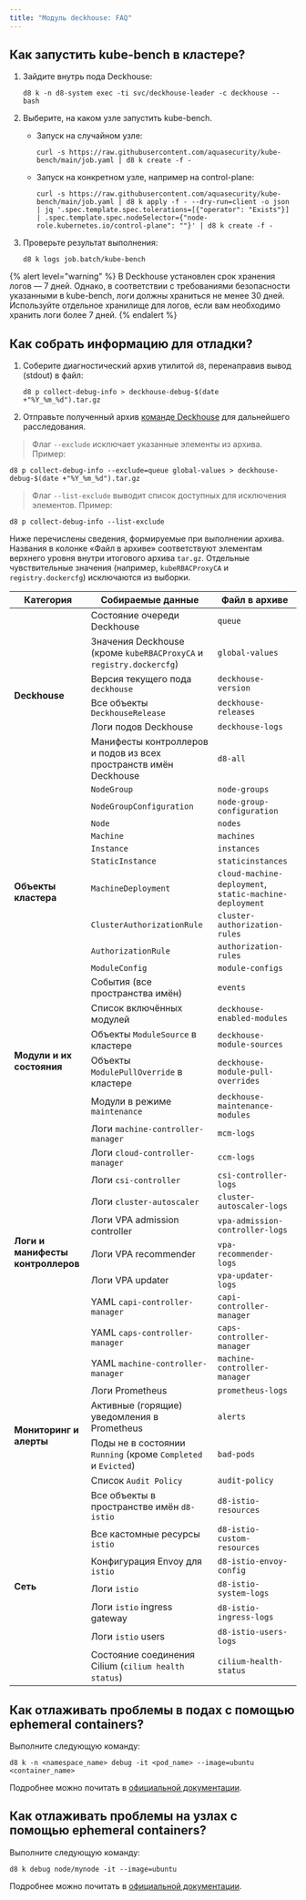 ```yaml
---
title: "Модуль deckhouse: FAQ"
---
```


## Как запустить kube-bench в кластере?

1. Зайдите внутрь пода Deckhouse:

   ```shell
   d8 k -n d8-system exec -ti svc/deckhouse-leader -c deckhouse -- bash
   ```

1. Выберите, на каком узле запустить kube-bench.

   * Запуск на случайном узле:

     ```shell
     curl -s https://raw.githubusercontent.com/aquasecurity/kube-bench/main/job.yaml | d8 k create -f -
     ```

   * Запуск на конкретном узле, например на control-plane:

     ```shell
     curl -s https://raw.githubusercontent.com/aquasecurity/kube-bench/main/job.yaml | d8 k apply -f - --dry-run=client -o json | jq '.spec.template.spec.tolerations=[{"operator": "Exists"}] | .spec.template.spec.nodeSelector={"node-role.kubernetes.io/control-plane": ""}' | d8 k create -f -
     ```

1. Проверьте результат выполнения:

   ```shell
   d8 k logs job.batch/kube-bench
   ```

{% alert level="warning" %}
В Deckhouse установлен срок хранения логов — 7 дней. Однако, в соответствии с требованиями безопасности указанными в kube-bench, логи должны храниться не менее 30 дней. Используйте отдельное хранилище для логов, если вам необходимо хранить логи более 7 дней.
{% endalert %}

## Как собрать информацию для отладки?

1. Соберите диагностический архив утилитой `d8`, перенаправив вывод (stdout) в файл:

   ```shell
   d8 p collect-debug-info > deckhouse-debug-$(date +"%Y_%m_%d").tar.gz
   ```

1. Отправьте полученный архив [команде Deckhouse](https://github.com/deckhouse/deckhouse/issues/new/choose) для дальнейшего расследования.

> Флаг `--exclude` исключает указанные элементы из архива. Пример:

  ```shell
  d8 p collect-debug-info --exclude=queue global-values > deckhouse-debug-$(date +"%Y_%m_%d").tar.gz
  ```

> Флаг `--list-exclude` выводит список доступных для исключения элементов. Пример:

  ```shell
  d8 p collect-debug-info --list-exclude
  ```

<p>Ниже перечислены сведения, формируемые при выполнении архива. Названия в колонке «Файл в архиве» соответствуют элементам верхнего уровня внутри итогового архива <code>tar.gz</code>. Отдельные чувствительные значения (например, <code>kubeRBACProxyCA</code> и <code>registry.dockercfg</code>) исключаются из выборки.</p>

<table>
<thead>
<tr>
<th>Категория</th>
<th>Собираемые данные</th>
<th>Файл в архиве</th>
</tr>
</thead>
<tbody>
<tr>
<td rowspan="6"><strong>Deckhouse</strong></td>
<td>Состояние очереди Deckhouse</td>
<td><code>queue</code></td>
</tr>
<tr>
<td>Значения Deckhouse (кроме <code>kubeRBACProxyCA</code> и <code>registry.dockercfg</code>)</td>
<td><code>global-values</code></td>
</tr>
<tr>
<td>Версия текущего пода <code>deckhouse</code></td>
<td><code>deckhouse-version</code></td>
</tr>
<tr>
<td>Все объекты <code>DeckhouseRelease</code></td>
<td><code>deckhouse-releases</code></td>
</tr>
<tr>
<td>Логи подов Deckhouse</td>
<td><code>deckhouse-logs</code></td>
</tr>
<tr>
<td>Манифесты контроллеров и подов из всех пространств имён Deckhouse</td>
<td><code>d8-all</code></td>
</tr>

<tr>
<td rowspan="11"><strong>Объекты кластера</strong></td>
<td><code>NodeGroup</code></td>
<td><code>node-groups</code></td>
</tr>
<tr>
<td><code>NodeGroupConfiguration</code></td>
<td><code>node-group-configuration</code></td>
</tr>
<tr>
<td><code>Node</code></td>
<td><code>nodes</code></td>
</tr>
<tr>
<td><code>Machine</code></td>
<td><code>machines</code></td>
</tr>
<tr>
<td><code>Instance</code></td>
<td><code>instances</code></td>
</tr>
<tr>
<td><code>StaticInstance</code></td>
<td><code>staticinstances</code></td>
</tr>
<tr>
<td><code>MachineDeployment</code></td>
<td><code>cloud-machine-deployment</code>, <code>static-machine-deployment</code></td>
</tr>
<tr>
<td><code>ClusterAuthorizationRule</code></td>
<td><code>cluster-authorization-rules</code></td>
</tr>
<tr>
<td><code>AuthorizationRule</code></td>
<td><code>authorization-rules</code></td>
</tr>
<tr>
<td><code>ModuleConfig</code></td>
<td><code>module-configs</code></td>
</tr>
<tr>
<td>События (все пространства имён)</td>
<td><code>events</code></td>
</tr>

<tr>
<td rowspan="4"><strong>Модули и их состояния</strong></td>
<td>Список включённых модулей</td>
<td><code>deckhouse-enabled-modules</code></td>
</tr>
<tr>
<td>Объекты <code>ModuleSource</code> в кластере</td>
<td><code>deckhouse-module-sources</code></td>
</tr>
<tr>
<td>Объекты <code>ModulePullOverride</code> в кластере</td>
<td><code>deckhouse-module-pull-overrides</code></td>
</tr>
<tr>
<td>Модули в режиме <code>maintenance</code></td>
<td><code>deckhouse-maintenance-modules</code></td>
</tr>

<tr>
<td rowspan="10"><strong>Логи и манифесты контроллеров</strong></td>
<td>Логи <code>machine-controller-manager</code></td>
<td><code>mcm-logs</code></td>
</tr>
<tr>
<td>Логи <code>cloud-controller-manager</code></td>
<td><code>ccm-logs</code></td>
</tr>
<tr>
<td>Логи <code>csi-controller</code></td>
<td><code>csi-controller-logs</code></td>
</tr>
<tr>
<td>Логи <code>cluster-autoscaler</code></td>
<td><code>cluster-autoscaler-logs</code></td>
</tr>
<tr>
<td>Логи VPA admission controller</td>
<td><code>vpa-admission-controller-logs</code></td>
</tr>
<tr>
<td>Логи VPA recommender</td>
<td><code>vpa-recommender-logs</code></td>
</tr>
<tr>
<td>Логи VPA updater</td>
<td><code>vpa-updater-logs</code></td>
</tr>
<tr>
<td>YAML <code>capi-controller-manager</code></td>
<td><code>capi-controller-manager</code></td>
</tr>
<tr>
<td>YAML <code>caps-controller-manager</code></td>
<td><code>caps-controller-manager</code></td>
</tr>
<tr>
<td>YAML <code>machine-controller-manager</code></td>
<td><code>machine-controller-manager</code></td>
</tr>

<tr>
<td rowspan="4"><strong>Мониторинг и алерты</strong></td>
<td>Логи Prometheus</td>
<td><code>prometheus-logs</code></td>
</tr>
<tr>
<td>Активные (горящие) уведомления в Prometheus</td>
<td><code>alerts</code></td>
</tr>
<tr>
<td>Поды не в состоянии <code>Running</code> (кроме <code>Completed</code> и <code>Evicted</code>)</td>
<td><code>bad-pods</code></td>
</tr>
<tr>
<td>Список <code>Audit Policy</code></td>
<td><code>audit-policy</code></td>
</tr>

<tr>
<td rowspan="7"><strong>Сеть</strong></td>
<td>Все объекты в пространстве имён <code>d8-istio</code></td>
<td><code>d8-istio-resources</code></td>
</tr>
<tr>
<td>Все кастомные ресурсы <code>istio</code></td>
<td><code>d8-istio-custom-resources</code></td>
</tr>
<tr>
<td>Конфигурация Envoy для <code>istio</code></td>
<td><code>d8-istio-envoy-config</code></td>
</tr>
<tr>
<td>Логи <code>istio</code></td>
<td><code>d8-istio-system-logs</code></td>
</tr>
<tr>
<td>Логи <code>istio</code> ingress gateway</td>
<td><code>d8-istio-ingress-logs</code></td>
</tr>
<tr>
<td>Логи <code>istio</code> users</td>
<td><code>d8-istio-users-logs</code></td>
</tr>
<tr>
<td>Состояние соединения Cilium (<code>cilium health status</code>)</td>
<td><code>cilium-health-status</code></td>
</tr>

<tr><td colspan="3" style="padding:0;"></td></tr>
</tbody>
</table>

## Как отлаживать проблемы в подах с помощью ephemeral containers?

Выполните следующую команду:

```shell
d8 k -n <namespace_name> debug -it <pod_name> --image=ubuntu <container_name>
```

Подробнее можно почитать в [официальной документации](https://kubernetes.io/docs/tasks/debug/debug-application/debug-running-pod/#ephemeral-container).

## Как отлаживать проблемы на узлах с помощью ephemeral containers?

Выполните следующую команду:

```shell
d8 k debug node/mynode -it --image=ubuntu
```

Подробнее можно почитать в [официальной документации](https://kubernetes.io/docs/tasks/debug/debug-application/debug-running-pod/#node-shell-session).
